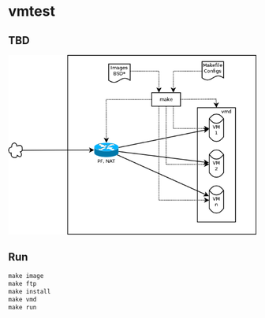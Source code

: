 # vmtest

## TBD

![schema](images/vmtest.png)

## Run

```
make image
make ftp
make install
make vmd
make run
```
